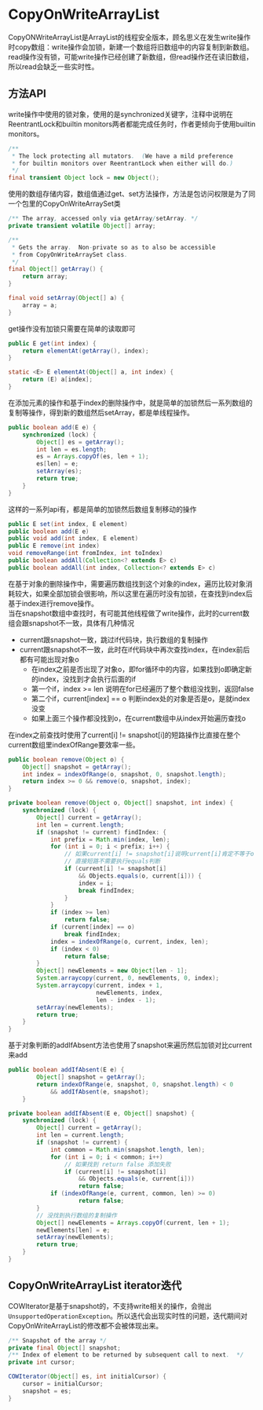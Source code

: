 # CopyOnWriteArrayList

CopyONWriteArrayList是ArrayList的线程安全版本，顾名思义在发生write操作时copy数组：write操作会加锁，新建一个数组将旧数组中的内容复制到新数组。read操作没有锁，可能write操作已经创建了新数组，但read操作还在读旧数组，所以read会缺乏一些实时性。

## 方法API

write操作中使用的锁对象，使用的是synchronized关键字，注释中说明在ReentrantLock和builtin monitors两者都能完成任务时，作者更倾向于使用builtin monitors。

``` java
/**
 * The lock protecting all mutators.  (We have a mild preference
 * for builtin monitors over ReentrantLock when either will do.)
 */
final transient Object lock = new Object();
```

使用的数组存储内容，数组值通过get、set方法操作，方法是包访问权限是为了同一个包里的CopyOnWriteArraySet类

``` java
/** The array, accessed only via getArray/setArray. */
private transient volatile Object[] array;

/**
 * Gets the array.  Non-private so as to also be accessible
 * from CopyOnWriteArraySet class.
 */
final Object[] getArray() {
    return array;
}

final void setArray(Object[] a) {
    array = a;
}
```

get操作没有加锁只需要在简单的读取即可

``` java
public E get(int index) {
    return elementAt(getArray(), index);
}

static <E> E elementAt(Object[] a, int index) {
    return (E) a[index];
}
```

在添加元素的操作和基于index的删除操作中，就是简单的加锁然后一系列数组的复制等操作，得到新的数组然后setArray，都是单线程操作。

``` java
public boolean add(E e) {
    synchronized (lock) {
        Object[] es = getArray();
        int len = es.length;
        es = Arrays.copyOf(es, len + 1);
        es[len] = e;
        setArray(es);
        return true;
    }
}
```

这样的一系列api有，都是简单的加锁然后数组复制移动的操作

``` java
public E set(int index, E element)
public boolean add(E e)
public void add(int index, E element)
public E remove(int index)
void removeRange(int fromIndex, int toIndex)
public boolean addAll(Collection<? extends E> c)
public boolean addAll(int index, Collection<? extends E> c)
```

在基于对象的删除操作中，需要遍历数组找到这个对象的index，遍历比较对象消耗较大，如果全部加锁会很影响，所以这里在遍历时没有加锁，在查找到index后基于index进行remove操作。  
当在snapshot数组中查找时，有可能其他线程做了write操作，此时的current数组会跟snapshot不一致，具体有几种情况

* current跟snapshot一致，跳过if代码块，执行数组的复制操作
* current跟snapshot不一致，此时在if代码块中再次查找index，在index前后都有可能出现对象o
  * 在index之前是否出现了对象o，即for循环中的内容，如果找到o即确定新的index，没找到才会执行后面的if
  * 第一个if，index >= len 说明在for已经遍历了整个数组没找到，返回false
  * 第二个if，current[index] == o 判断index处的对象是否是o，是就index没变
  * 如果上面三个操作都没找到o，在current数组中从index开始遍历查找o

在index之前查找时使用了current[i] != snapshot[i]的短路操作比直接在整个current数组里indexOfRange要效率一些。

``` java
public boolean remove(Object o) {
    Object[] snapshot = getArray();
    int index = indexOfRange(o, snapshot, 0, snapshot.length);
    return index >= 0 && remove(o, snapshot, index);
}

private boolean remove(Object o, Object[] snapshot, int index) {
    synchronized (lock) {
        Object[] current = getArray();
        int len = current.length;
        if (snapshot != current) findIndex: {
            int prefix = Math.min(index, len);
            for (int i = 0; i < prefix; i++) {
                // 如果current[i] != snapshot[i]说明current[i]肯定不等于o
                // 直接短路不需要执行equals判断
                if (current[i] != snapshot[i]
                    && Objects.equals(o, current[i])) {
                    index = i;
                    break findIndex;
                }
            }
            if (index >= len)
                return false;
            if (current[index] == o)
                break findIndex;
            index = indexOfRange(o, current, index, len);
            if (index < 0)
                return false;
        }
        Object[] newElements = new Object[len - 1];
        System.arraycopy(current, 0, newElements, 0, index);
        System.arraycopy(current, index + 1,
                         newElements, index,
                         len - index - 1);
        setArray(newElements);
        return true;
    }
}
```

基于对象判断的addIfAbsent方法也使用了snapshot来遍历然后加锁对比current来add

``` java
public boolean addIfAbsent(E e) {
        Object[] snapshot = getArray();
        return indexOfRange(e, snapshot, 0, snapshot.length) < 0
            && addIfAbsent(e, snapshot);
    }

private boolean addIfAbsent(E e, Object[] snapshot) {
    synchronized (lock) {
        Object[] current = getArray();
        int len = current.length;
        if (snapshot != current) {
            int common = Math.min(snapshot.length, len);
            for (int i = 0; i < common; i++)
                // 如果找到 return false 添加失败
                if (current[i] != snapshot[i]
                    && Objects.equals(e, current[i]))
                    return false;
            if (indexOfRange(e, current, common, len) >= 0)
                    return false;
        }
        // 没找到执行数组的复制操作
        Object[] newElements = Arrays.copyOf(current, len + 1);
        newElements[len] = e;
        setArray(newElements);
        return true;
    }
}
```

## CopyOnWriteArrayList iterator迭代

COWIterator是基于snapshot的，不支持write相关的操作，会抛出`UnsupportedOperationException`。所以迭代会出现实时性的问题，迭代期间对CopyOnWriteArrayList的修改都不会被体现出来。

``` java
/** Snapshot of the array */
private final Object[] snapshot;
/** Index of element to be returned by subsequent call to next.  */
private int cursor;

COWIterator(Object[] es, int initialCursor) {
    cursor = initialCursor;
    snapshot = es;
}
```
